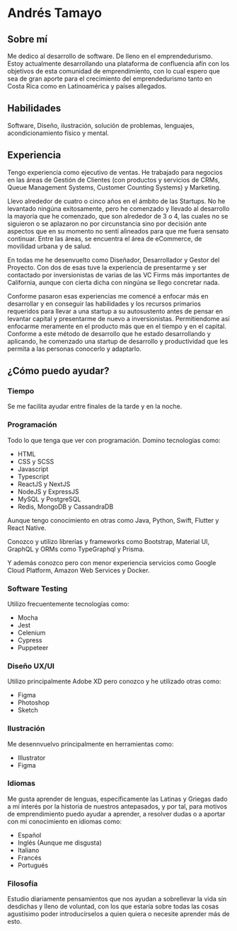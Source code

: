 # Andrés Tamayo

## Sobre mí
Me dedico al desarrollo de software. De lleno en el emprendedurismo. Estoy actualmente desarrollando una plataforma de confluencia afín con los objetivos de esta comunidad de emprendimiento, con lo cual espero que sea de gran aporte para el crecimiento del emprendedurismo tanto en Costa Rica como en Latinoamérica y países allegados.

## Habilidades
Software, Diseño, ilustración, solución de problemas, lenguajes, acondicionamiento físico y mental.

## Experiencia
Tengo experiencia como ejecutivo de ventas. He trabajado para negocios en las áreas de Gestión de Clientes (con productos y servicios de CRMs, Queue Management Systems, Customer Counting Systems) y Marketing.

Llevo alrededor de cuatro o cinco años en el ámbito de las Startups. No he levantado ningúna exitosamente, pero he comenzado y llevado al desarrollo la mayoría que he comenzado, que son alrededor de 3 o 4, las cuales no se siguieron o se aplazaron no por circunstancia sino por decisión ante aspectos que en su momento no sentí alineados para que me fuera sensato continuar. Entre las áreas, se encuentra el área de eCommerce, de movilidad urbana y de salud.

En todas me he desenvuelto como Diseñador, Desarrollador y Gestor del Proyecto. Con dos de esas tuve la experiencia de presentarme y ser contactado por inversionistas de varias de las VC Firms más importantes de California, aunque con cierta dicha con ningúna se llego concretar nada.

Conforme pasaron esas experiencias me comencé a enfocar más en desarrollar y en conseguir las habilidades y los recursos primarios requeridos para llevar a una startup a su autosustento antes de pensar en levantar capital y presentarme de nuevo a inversionistas. Permitiendome así enfocarme meramente en el producto más que en el tiempo y en el capital. Conforme a este método de desarrollo que he estado desarrollando y aplicando, he comenzado una startup de desarrollo y productividad que les permita a las personas conocerlo y adaptarlo.

## ¿Cómo puedo ayudar?

### Tiempo
Se me facilita ayudar entre finales de la tarde y en la noche.

### Programación
Todo lo que tenga que ver con programación. Domino tecnologías como:
* HTML
* CSS y SCSS
* Javascript
* Typescript
* ReactJS y NextJS
* NodeJS y ExpressJS
* MySQL y PostgreSQL
* Redis, MongoDB y CassandraDB

Aunque tengo conocimiento en otras como Java, Python, Swift, Flutter y React Native.

Conozco y utilizo librerías y frameworks como Bootstrap, Material UI, GraphQL y ORMs como TypeGraphql y Prisma.

Y además conozco pero con menor experiencia servicios como Google Cloud Platform, Amazon Web Services y Docker.

### Software Testing
Utilizo frecuentemente tecnologías como:
* Mocha
* Jest
* Celenium
* Cypress
* Puppeteer

### Diseño UX/UI
Utilizo principalmente Adobe XD pero conozco y he utilizado otras como:
* Figma
* Photoshop
* Sketch

### Ilustración
Me desennvuelvo principalmente en herramientas como:
* Illustrator
* Figma

### Idiomas

Me gusta aprender de lenguas, específicamente las Latinas y Griegas dado a mí interés por la historia de nuestros antepasados, y por tal, para motivos de emprendimiento puedo ayudar a aprender, a resolver dudas o a aportar con mi conocimiento en idiomas como:

* Español
* Inglés (Aunque me disgusta)
* Italiano
* Francés
* Portugués

### Filosofía

Estudio diariamente pensamientos que nos ayudan a sobrellevar la vida sin desdichas y lleno de voluntad, con los que estaría sobre todas las cosas agustísimo poder introducírselos a quien quiera o necesite aprender más de esto.
